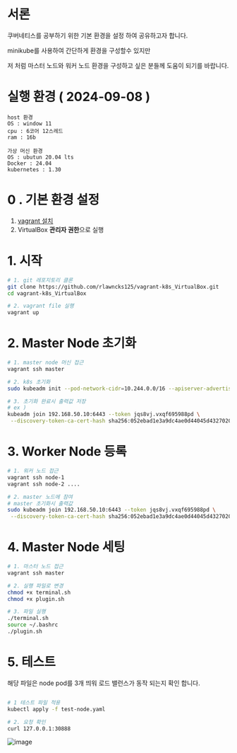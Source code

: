 # 서론

쿠버네티스를 공부하기 위한 기본 환경을 설정 하여 공유하고자 합니다.

minikube를 사용하여 간단하게 환경을 구성할수 있지만

저 처럼 마스터 노드와 워커 노드 환경을 구성하고 싶은 분들께 도움이 되기를 바랍니다.

# 실행 환경 ( 2024-09-08 )

```
host 환경
OS : window 11
cpu : 6코어 12스레드
ram : 16b
```

```
가상 머신 환경
OS : ubutun 20.04 lts
Docker : 24.04
kubernetes : 1.30
```

# 0 . 기본 환경 설정

1. [vagrant 설치](https://developer.hashicorp.com/vagrant/install?product_intent=vagrant)
2. VirtualBox **관리자 권한**으로 실행

# 1. 시작

```bash
# 1. git 레포지토리 클론
git clone https://github.com/rlawncks125/vagrant-k8s_VirtualBox.git
cd vagrant-k8s_VirtualBox

# 2. vagrant file 실행
vagrant up
```

# 2. Master Node 초기화

```bash
# 1. master node 머신 접근
vagrant ssh master

# 2. k8s 초기화
sudo kubeadm init --pod-network-cidr=10.244.0.0/16 --apiserver-advertise-address=192.168.50.10

# 3. 초기화 완료시 출력값 저장
# ex )
kubeadm join 192.168.50.10:6443 --token jqs8vj.vxqf695988pd \
 --discovery-token-ca-cert-hash sha256:052ebad1e3a9dc4ae0d44045d4327020197de08d387e73afd80ed91d

```

# 3. Worker Node 등록

```bash
# 1. 워커 노드 접근
vagrant ssh node-1
vagrant ssh node-2 ....

# 2. master 노드에 참여
# master 초기화시 출력값
sudo kubeadm join 192.168.50.10:6443 --token jqs8vj.vxqf695988pd \
 --discovery-token-ca-cert-hash sha256:052ebad1e3a9dc4ae0d44045d4327020197de08d387e73afd80ed91d

```

# 4. Master Node 세팅

```bash
# 1. 마스터 노드 접근
vagrant ssh master

# 2. 실행 파일로 변경
chmod +x terminal.sh
chmod +x plugin.sh

# 3. 파일 실행
./terminal.sh
source ~/.bashrc
./plugin.sh

```

# 5. 테스트

해당 파일은 node pod를 3개 띄워 로드 밸런스가 동작 되는지 확인 합니다.

```bash

# 1 테스트 파일 적용
kubectl apply -f test-node.yaml

# 2. 요청 확인
curl 127.0.0.1:30888
```
![image](https://github.com/user-attachments/assets/443a3644-62fc-4e9f-8532-fbe30c146400)

